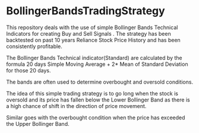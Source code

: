 # BollingerBandsTradingStrategy

This repository deals with the use of simple Bollinger Bands Technical Indicators for creating Buy and Sell Signals . The strategy has been backtested  on past 10 years Reliance 
Stock Price History and has been consistently profitable.

The Bollinger Bands Technical indicator(Standard) are calculated by the formula 20 days Simple Moving Average + 2* Mean of Standard Deviation for those 20 days.

The bands are often used to determine overbought and oversold conditions.

The idea of this simple trading strategy is to go long when the stock is oversold and its price has fallen below the Lower Bollinger Band as there is a high chance of shift in the
direction of price movement.

Similar goes with the overbought condition when the price has exceeded the Upper Bollinger Band.
